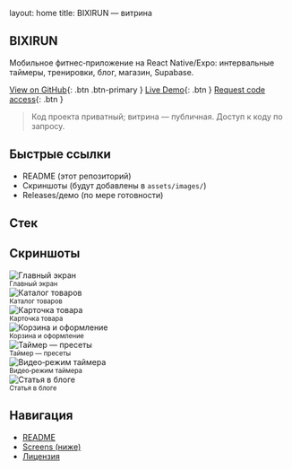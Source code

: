 layout: home
title: BIXIRUN — витрина

## BIXIRUN

Мобильное фитнес‑приложение на React Native/Expo: интервальные таймеры,
тренировки, блог, магазин, Supabase.

[View on GitHub](https://github.com/kr1zal/BIXIRUN-showcase){: .btn .btn-primary
} [Live Demo](https://kr1zal.github.io/BIXIRUN-showcase/){: .btn }
[Request code access](https://github.com/kr1zal/BIXIRUN-showcase/issues/new?template=contact.yml){:
.btn }

> Код проекта приватный; витрина — публичная. Доступ к коду по запросу.

## Быстрые ссылки

- README (этот репозиторий)
- Скриншоты (будут добавлены в `assets/images/`)
- Releases/демо (по мере готовности)

## Стек

## Скриншоты

<div class="screenshot-grid">
  <div><img src="assets/images/main_6_5.jpg" alt="Главный экран" /><br/><sub>Главный экран</sub></div>
  <div><img src="assets/images/02-catalog-6_5_v3.jpg" alt="Каталог товаров" /><br/><sub>Каталог товаров</sub></div>
  <div><img src="assets/images/03-product-6_5_v3.jpg" alt="Карточка товара" /><br/><sub>Карточка товара</sub></div>
  <div><img src="assets/images/04-cart-6_5_v3.jpg" alt="Корзина и оформление" /><br/><sub>Корзина и оформление</sub></div>
  <div><img src="assets/images/timerFree.jpg" alt="Таймер — пресеты" /><br/><sub>Таймер — пресеты</sub></div>
  <div><img src="assets/images/timer_video.jpg" alt="Видео‑режим таймера" /><br/><sub>Видео‑режим таймера</sub></div>
  <div><img src="assets/images/article.jpg" alt="Статья в блоге" /><br/><sub>Статья в блоге</sub></div>
</div>

## Навигация

- [README](../README.md)
- [Screens (ниже)](#скриншоты)
- [Лицензия](../LICENSE)
